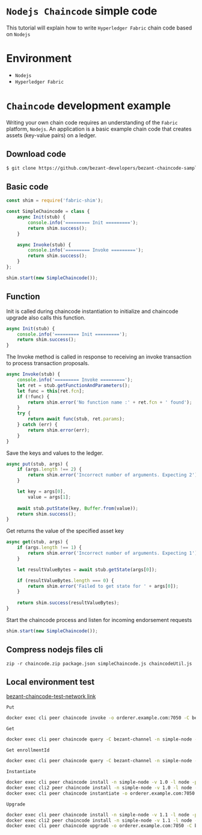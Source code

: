 # `Nodejs Chaincode` simple code
This tutorial will explain how to write `Hyperledger Fabric` chain code based on `Nodejs`

# Environment
+ `Nodejs`
+ `Hyperledger Fabric`


# `Chaincode` development example
Writing your own chain code requires an understanding of the `Fabric` platform, `Nodejs`. An application is a basic example chain code that creates assets (key-value pairs) on a ledger.

## Download code
```sh
$ git clone https://github.com/bezant-developers/bezant-chaincode-samples-node.git
```

## Basic code
```js
const shim = require('fabric-shim');

const SimpleChaincode = class {
    async Init(stub) {
        console.info('========= Init =========');
        return shim.success();
    }

    async Invoke(stub) {
        console.info('========= Invoke =========');
        return shim.success();
    }
};

shim.start(new SimpleChaincode());
```

## Function
Init is called during chaincode instantiation to initialize and chaincode upgrade also calls this function.
```js
async Init(stub) {
    console.info('========= Init =========');
    return shim.success();
}
```

The Invoke method is called in response to receiving an invoke transaction to process transaction proposals.
```js
async Invoke(stub) {
    console.info('========= Invoke =========');
    let ret = stub.getFunctionAndParameters();
    let func = this[ret.fcn];
    if (!func) {
        return shim.error('No function name :' + ret.fcn + ' found');
    }
    try {
        return await func(stub, ret.params);
    } catch (err) {
        return shim.error(err);
    }
}
```

Save the keys and values to the ledger.
```js
async put(stub, args) {
    if (args.length !== 2) {
        return shim.error('Incorrect number of arguments. Expecting 2');
    }

    let key = args[0],
        value = args[1];
        
    await stub.putState(key, Buffer.from(value));
    return shim.success();
}
```

Get returns the value of the specified asset key
``` js
async get(stub, args) {
    if (args.length !== 1) {
        return shim.error('Incorrect number of arguments. Expecting 1');
    }

    let resultValueBytes = await stub.getState(args[0]);

    if (resultValueBytes.length === 0) {
        return shim.error('Failed to get state for ' + args[0]);
    }
    
    return shim.success(resultValueBytes);
}
```

Start the chaincode process and listen for incoming endorsement requests
```js
shim.start(new SimpleChaincode());
```

## Compress nodejs files cli
``` console
zip -r chaincode.zip package.json simpleChaincode.js chaincodeUtil.js
```

## Local environment test
[bezant-chaincode-test-network link](https://github.com/bezant-developers/bezant-chaincode-test-network)

``Put``
```bash
docker exec cli peer chaincode invoke -o orderer.example.com:7050 -C bezant-channel -n simple-node --peerAddresses peer0.bezant.example.com:7051 -c '{"Args":["put", "a", "10"]}'
```

``Get``
```bash
docker exec cli peer chaincode query -C bezant-channel -n simple-node --peerAddresses peer0.bezant.example.com:7051 -c '{"Args":["get", "a"]}'
```

``Get enrollmentId``
```bash
docker exec cli peer chaincode query -C bezant-channel -n simple-node --peerAddresses peer0.bezant.example.com:7051 -c '{"Args":["getEnrollmentId"]}'
```

``Instantiate``
```bash
docker exec cli peer chaincode install -n simple-node -v 1.0 -l node -p /opt/gopath/src/simple-node
docker exec cli2 peer chaincode install -n simple-node -v 1.0 -l node -p /opt/gopath/src/simple-node                                                                                            
docker exec cli peer chaincode instantiate -o orderer.example.com:7050 -C bezant-channel -n simple-node -v 1.0 -c '{"Args":["init"]}'               
```

``Upgrade``
```bash
docker exec cli peer chaincode install -n simple-node -v 1.1 -l node -p /opt/gopath/src/simple-node
docker exec cli2 peer chaincode install -n simple-node -v 1.1 -l node -p /opt/gopath/src/simple-node                                                                                            
docker exec cli peer chaincode upgrade -o orderer.example.com:7050 -C bezant-channel -n simple-node -v 1.1 -c '{"Args":["init"]}'               
```
